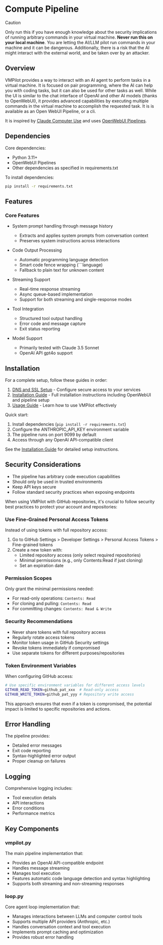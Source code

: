 # Compute Pipeline

> [!CAUTION]
Only run this if you have enough knowledge about the security implications of running arbitrary commands in your virtual machine.
**Never run this on your local machine**. You are letting the AI/LLM pilot run commands in your machine and it can be dangerous. Additionally, there is a risk that the AI might interact with the external world, and be taken over by an attacker.

## Overview

VMPilot provides a way to interact with an AI agent to perform tasks in a virtual machine. It is focused on pair programming, where the AI can help you with coding tasks, but it can also be used for other tasks as well.
While the UI is similar to the chat interface of OpenAI and other AI models (thanks to OpenWebUI), it provides advanced capabilities by executing multiple commands in the virtual machine to accomplish the requested task.
It is is available as an Open WebUI Pipeline, or a cli.

It is inspired by [Claude Computer Use](https://docs.anthropic.com/en/docs/build-with-claude/computer-use) and uses [OpenWebUI Pipelines](https://docs.anthropic.com/en/docs/build-with-claude/openwebui-pipelines).

## Dependencies

Core dependencies:
- Python 3.11+
- OpenWebUI Pipelines
- Other dependencies as specified in requirements.txt

To install dependencies:
```bash
pip install -r requirements.txt
```


## Features

### Core Features
- System prompt handling through message history
  - Extracts and applies system prompts from conversation context
  - Preserves system instructions across interactions

- Code Output Processing
  - Automatic programming language detection
  - Smart code fence wrapping (\`\`\`language)
  - Fallback to plain text for unknown content

- Streaming Support
  - Real-time response streaming
  - Async queue-based implementation
  - Support for both streaming and single-response modes

- Tool Integration
  - Structured tool output handling
  - Error code and message capture
  - Exit status reporting

- Model Support
  - Primarily tested with Claude 3.5 Sonnet
  - OpenAI API gpt4o support

## Installation

For a complete setup, follow these guides in order:

1. [DNS and SSL Setup](docs/dns_ssl_setup.md) - Configure secure access to your services
2. [Installation Guide](docs/installation.md) - Full installation instructions including OpenWebUI and pipeline setup
3. [Usage Guide](docs/usage.md) - Learn how to use VMPilot effectively

Quick start:
1. Install dependencies (`pip install -r requirements.txt`)
2. Configure the ANTHROPIC_API_KEY environment variable
3. The pipeline runs on port 9099 by default
4. Access through any OpenAI API-compatible client

See the [Installation Guide](docs/installation.md) for detailed setup instructions.

## Security Considerations

- The pipeline has arbitrary code execution capabilities
- Should only be used in trusted environments
- Keep API keys secure
- Follow standard security practices when exposing endpoints

When using VMPilot with GitHub repositories, it's crucial to follow security best practices to protect your account and repositories:

### Use Fine-Grained Personal Access Tokens

Instead of using tokens with full repository access:

1. Go to GitHub Settings > Developer Settings > Personal Access Tokens > Fine-grained tokens
2. Create a new token with:
   - Limited repository access (only select required repositories)
   - Minimal permissions (e.g., only Contents:Read if just cloning)
   - Set an expiration date

### Permission Scopes

Only grant the minimal permissions needed:
- For read-only operations: `Contents: Read`
- For cloning and pulling: `Contents: Read`
- For committing changes: `Contents: Read & Write`

### Security Recommendations

- Never share tokens with full repository access
- Regularly rotate access tokens
- Monitor token usage in GitHub Security settings
- Revoke tokens immediately if compromised
- Use separate tokens for different purposes/repositories

### Token Environment Variables

When configuring GitHub access:
```bash
# Use specific environment variables for different access levels
GITHUB_READ_TOKEN=github_pat_xxx  # Read-only access
GITHUB_WRITE_TOKEN=github_pat_yyy # Repository write access
```

This approach ensures that even if a token is compromised, the potential impact is limited to specific repositories and actions.

## Error Handling

The pipeline provides:
- Detailed error messages
- Exit code reporting
- Syntax-highlighted error output
- Proper cleanup on failures

## Logging

Comprehensive logging includes:
- Tool execution details
- API interactions
- Error conditions
- Performance metrics

## Key Components

### vmpilot.py

The main pipeline implementation that:
- Provides an OpenAI API-compatible endpoint
- Handles message streaming
- Manages tool execution
- Features automatic code language detection and syntax highlighting
- Supports both streaming and non-streaming responses

### loop.py

Core agent loop implementation that:
- Manages interactions between LLMs and computer control tools
- Supports multiple API providers (Anthropic, etc.)
- Handles conversation context and tool execution
- Implements prompt caching and optimization
- Provides robust error handling
